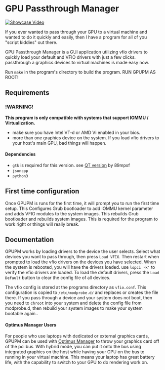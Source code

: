 # GPU Passthrough Manager

[![Showcase Video](https://img.youtube.com/vi/ttMAGxJ4pUo/0.jpg)](https://youtu.be/ttMAGxJ4pUo)

If you ever wanted to pass through your GPU to a virtual machine and wanted to do it quickly and easily, then I have a program for all of you "script kiddies" out there.

GPU Passthrough Manager is a GUI application utilizing vfio drivers to quickly load your default and VFIO drivers with just a few clicks. passthrough a graphics devices to virtual machines is made easy now.

Run `make` in the program's directory to build the program. RUN GPUPM AS ROOT!
## Requirements
### !WARNING!
**This program is only compatible with systems that support IOMMU / Virtualization.**
- make sure you have Intel VT-d or AMD Vi enabled in your bios.
- more than one graphics device on the system. If you load vfio drivers to your host's main GPU, bad things will happen.
#### Dependencies
- `gtk` is required for this version. see [QT version](https://github.com/89mpxf/GPU-Passthrough-Manager-Python) by 89mpxf
- `jsoncpp`
- `python3`

## First time configuration
Once GPUPM is runs for the first time, it will prompt you to run the first time setup. This Configures Grub bootloader to add IOMMU kernel parameter and adds VFIO modules to the system images. This rebuilds Grub bootloader and rebuilds system images. This is required for the program to work right or things will really break. 

## Documentation
GPUPM works by loading drivers to the device the user selects. Select what devices you want to pass through, then press `Load VFIO`. Then restart when prompted to load the vfio drivers on the devices you have selected. When the system is rebooted, you will have the drivers loaded. use `lspci -k'` to verify the vfio drivers are loaded. To load the default drivers, press the `Load Default` button to clear the config file of all devices.

The vfio config is stored at the programs directory as `vfio.conf`. This configuration is copied to `/etc/modprobe.d/` and replaces or creates the file there. If you pass through a device and your system does not boot, then you need to `chroot` into your system and delete the config file from modprobe.d, then rebuild your system images to make your system bootable again..

#### Optimus Manager Users
For people who use laptops with dedicated or external graphics cards, GPUPM can be used with [Optimus Manager](https://github.com/Askannz/optimus-manager) to throw your graphics card off of the pci bus. With hybrid mode, you can put it onto the bus using integrated graphics on the host while having your GPU on the bus to running in your virtual machine. This means your laptop has great battery life, with the capability to switch to your GPU to do rendering work on.


